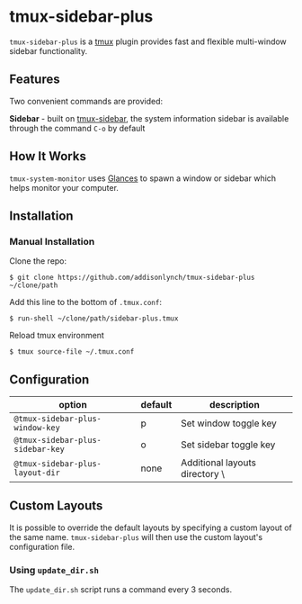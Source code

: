 # tmux-sidebar-plus

``tmux-sidebar-plus`` is a [tmux](https://github.com/tmux/tmux) plugin
provides fast and flexible multi-window sidebar functionality.

## Features

Two convenient commands are provided:

**Sidebar** - built on [tmux-sidebar](https://github.com/tmux-plugins/tmux-sidebar), the system information sidebar is available through the command ``C-o`` by default

## How It Works

``tmux-system-monitor`` uses [Glances](https://nicolargo.github.io/glances/) to spawn a window or sidebar which helps monitor your computer.

## Installation

### Manual Installation

Clone the repo:

```
$ git clone https://github.com/addisonlynch/tmux-sidebar-plus ~/clone/path
```

Add this line to the bottom of ``.tmux.conf``:

```
$ run-shell ~/clone/path/sidebar-plus.tmux
```

Reload tmux environment

```
$ tmux source-file ~/.tmux.conf
```

## Configuration


| option | default | description    |
|-------|------|---|
| ``@tmux-sidebar-plus-window-key``  | p | Set window toggle key |
| ``@tmux-sidebar-plus-sidebar-key``  | o | Set sidebar toggle key |
| ``@tmux-sidebar-plus-layout-dir`` | none | Additional layouts directory \

## Custom Layouts

It is possible to override the default layouts by specifying a custom layout of
the same name. ``tmux-sidebar-plus`` will then use the custom layout's
configuration file.

### Using ``update_dir.sh``

The ``update_dir.sh`` script runs a command every 3 seconds.
